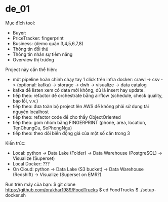 # de_01

Mục đích tool:
- Buyer: 
-   PriceTracker: fingerprint
- Business: (demo quận 3,4,5,6,7,8)
-   Thông tin đối thủ
-   Thông tin nhân sự tiềm năng
-   Overview thị trường

Project này cần thể hiện:
- một pipeline hoàn chỉnh chạy tay 1 click trên infra docker: crawl -> csv -> (optional: kafka) -> storage -> dwh -> visualize -> data catalog
-   kafka để listen xem có data mới không, dù là insert hay update.
- tiếp theo: refactor để orchestrate bằng airflow (schedule, check quality, báo lỗi, v.v.)
- tiếp theo: đưa toàn bộ project lên AWS để không phải sử dụng tài nguyên localhost
- tiếp theo: refactor code để cho thấy ObjectOriented
- tiếp theo: gom nhóm bằng FINGERPRINT (phone, area, location, TenChungCu, SoPhongNgu)
- tiếp theo: theo dõi biến động giá của một số căn trong 3 

Kiến trúc:
- Local:        python -> Data Lake (Folder)      -> Data Warehouse (PostgreSQL)      -> Visualize (Superset)
- Local Docker: ???
- On Cloud:     python -> Data Lake (S3 bucket)   -> Data Warehouse (Redshift)        -> Visualize (Superset on EMR?)


Run trên máy của bạn:
$ git clone https://github.com/prakhar1989/FoodTrucks
$ cd FoodTrucks
$ ./setup-docker.sh
